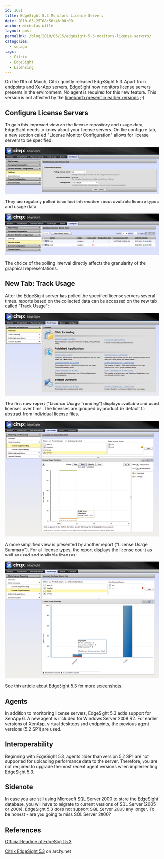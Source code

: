 ```yaml
---
id: 1681
title: EdgeSight 5.3 Monitors License Servers
date: 2010-03-25T08:56:46+00:00
author: Nicholas Dille
layout: post
permalink: /blog/2010/03/25/edgesight-5-3-monitors-license-servers/
categories:
  - sepago
tags:
  - Citrix
  - EdgeSight
  - Licensing
---
```

On the 11th of March, Citrix quietly released EdgeSight 5.3. Apart from endpoints and XenApp servers, EdgeSight now monitors license servers presents in the environment. No agent is required for this new feature. This version is not affected by the [timebomb present in earlier versions](/blog/2010/03/12/how-many-will-be-affected-by-the-edgesight-timebomb/ "How Many Will Be Affected By The EdgeSight Timebomb?") ;-)

<!--more-->

## Configure License Servers

To gain this improved view on the license repository and usage data, EdgeSight needs to know about your license servers. On the configure tab, a new section called "License Monitor Configuration" allows for license servers to be specified:

[![License server monitoring configuration](/media/2010/03/Settings1.png)](/media/2010/03/Settings1.png)

They are regularly polled to collect information about available license types and usage data:

[![Monitored license servers](/media/2010/03/License-Servers.png)](/media/2010/03/License-Servers.png)

The choice of the polling interval directly affects the granularity of the graphical representations.

## New Tab: Track Usage

After the EdgeSight server has polled the specified license servers several times, reports based on the collected data can be accessed on the new tab called "Track Usage":

[![Track Usage](/media/2010/03/Tab-Track-Usage.png)](/media/2010/03/Tab-Track-Usage.png)

The first new report ("License Usage Trending") displays available and used licenses over time. The licenses are grouped by product by default to abstract from individual license files.

[![License Usage Trending](/media/2010/03/License-Usage-Trend.png)](/media/2010/03/License-Usage-Trend.png)

A more simplified view is presented by another report ("License Usage Summary"). For all license types, the report displays the license count as well as used and available licenses:

[![License Usage Summary](/media/2010/03/License-Usage-Summary1.png)](/media/2010/03/License-Usage-Summary1.png)

See this article about EdgeSight 5.3 for [more screenshots](http://www.archy.net/citrix-edgesight-5-3/).

## Agents

In addition to monitoring license servers, EdgeSight 5.3 adds support for XenApp 6. A new agent is included for Windows Server 2008 R2. For earlier versions of XenApp, virtual desktops and endpoints, the previous agent versions (5.2 SP1) are used.

## Interoperability

Beginning with EdgeSight 5.3, agents older than version 5.2 SP1 are not supported for uploading performance data to the server. Therefore, you are not required to upgrade the most recent agent versions when implementing EdgeSight 5.3.

## Sidenote

In case you are still using Microsoft SQL Server 2000 to store the EdgeSight database, you will have to migrate to current versions of SQL Server (2005 or 2008). EdgeSight 5.3 does not support SQL Server 2000 any longer. To be honest - are you going to miss SQL Server 2000?

## References

[Official Readme of EdgeSight 5.3](http://support.citrix.com/article/CTX124093)

[Citrix EdgeSight 5.3](http://www.archy.net/citrix-edgesight-5-3/) on archy.net
